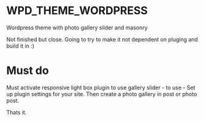 WPD_THEME_WORDPRESS
===================

Wordpress theme with photo gallery slider and masonry

Not finished but close. Going to try to make it not dependent on pluging and build it in :)

# Must do
Must activate responsive light box plugin to use gallery slider -  to use - Set up plugin settings for your site.
Then create a photo gallery in post or photo post.

Thats it.
